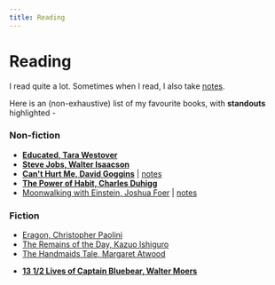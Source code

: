 ```yaml
---
title: Reading
---
```


# Reading

I read quite a lot. Sometimes when I read, I also take [notes](notes).

Here is an (non-exhaustive) list of my favourite books, with **standouts** highlighted -

### Non-fiction

- [**Educated, Tara Westover**](https://amzn.to/38t9rPR)
- [**Steve Jobs, Walter Isaacson**](https://amzn.to/39u4o2H)
- [**Can't Hurt Me, David Goggins**](https://amzn.to/2wNr2on) \| [notes](notes/cant_hurt_me.html)
- [**The Power of Habit, Charles Duhigg**](https://amzn.to/3cvWBDL)
- [Moonwalking with Einstein, Joshua Foer](https://amzn.to/2PWcjOF) \| [notes](notes/moonwalking_with_einstein.html)

### Fiction

- [Eragon, Christopher Paolini](https://amzn.to/2TKU7sk)
- [The Remains of the Day, Kazuo Ishiguro](https://amzn.to/2x9rCwQ)
- [The Handmaids Tale, Margaret Atwood](https://amzn.to/2Qa506j) 
<!-- \| [notes](notes/the_handmaids_tale.html) -->
- [**13 1/2 Lives of Captain Bluebear, Walter Moers**](https://amzn.to/3aCs1Xj)
